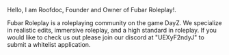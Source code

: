Hello, I am Roofdoc, Founder and Owner of Fubar Roleplay!. 

Fubar Roleplay is a roleplaying community on the game DayZ. We specialize in realistic edits, immersive roleplay, and a high standard in roleplay.
If you would like to check us out please join our discord at "UEXyF2ndyJ" to submit a whitelist application.
